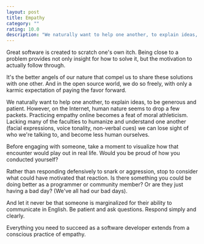 ```yaml
---
layout: post
title: Empathy
category: ""
rating: 10.0
description: "We naturally want to help one another, to explain ideas, to be generous and patient. However, on the Internet, human nature seems to drop a few packets."
---
```


Great software is created to scratch one's own itch. Being close to a problem provides not only insight for how to solve it, but the motivation to actually follow through.

It's the better angels of our nature that compel us to share these solutions with one other. And in the open source world, we do so freely, with only a karmic expectation of paying the favor forward.

We naturally want to help one another, to explain ideas, to be generous and patient. However, on the Internet, human nature seems to drop a few packets. Practicing empathy online becomes a feat of moral athleticism. Lacking many of the faculties to humanize and understand one another (facial expressions, voice tonality, non-verbal cues) we can lose sight of who we're talking to, and become less human ourselves.

Before engaging with someone, take a moment to visualize how that encounter would play out in real life. Would you be proud of how you conducted yourself?

Rather than responding defensively to snark or aggression, stop to consider what could have motivated that reaction. Is there something you could be doing better as a programmer or community member? Or are they just having a bad day? (We've all had our bad days).

And let it never be that someone is marginalized for their ability to communicate in English. Be patient and ask questions. Respond simply and clearly.

Everything you need to succeed as a software developer extends from a conscious practice of empathy.
